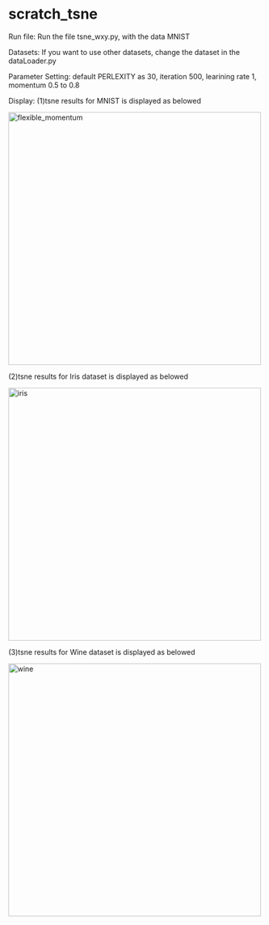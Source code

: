 # scratch_tsne

Run file: Run the file tsne_wxy.py, with the data MNIST

Datasets: If you want to use other datasets, change the dataset in the dataLoader.py

Parameter Setting: default PERLEXITY as 30, iteration 500, learining rate 1, momentum 0.5 to 0.8

Display: (1)tsne results for MNIST is displayed as belowed

<img width="500" alt="flexible_momentum" src="https://user-images.githubusercontent.com/42725538/122856318-2b739300-d349-11eb-8f35-473e1a695e9c.png">

(2)tsne results for Iris dataset is displayed as belowed

<img width="500" alt="iris" src="https://user-images.githubusercontent.com/42725538/122856526-84432b80-d349-11eb-97b5-516c5447bf51.png">

(3)tsne results for Wine dataset is displayed as belowed

<img width="500" alt="wine" src="https://user-images.githubusercontent.com/42725538/122856771-f61b7500-d349-11eb-876f-dad05cd8492e.png">
